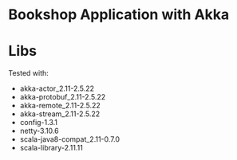 # Bookshop Application with Akka

# Libs
Tested with:
+ akka-actor_2.11-2.5.22
+ akka-protobuf_2.11-2.5.22
+ akka-remote_2.11-2.5.22
+ akka-stream_2.11-2.5.22
+ config-1.3.1
+ netty-3.10.6
+ scala-java8-compat_2.11-0.7.0
+ scala-library-2.11.11